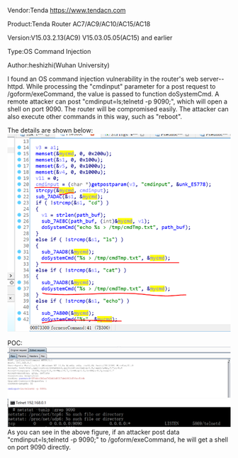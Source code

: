 Vendor:Tenda https://www.tendacn.com

Product:Tenda Router AC7/AC9/AC10/AC15/AC18

Version:V15.03.2.13(AC9)    V15.03.05.05(AC15) and earlier

Type:OS Command Injection

Author:heshizhi(Wuhan University)

I found an OS command injection vulnerability in the router's web server--httpd. While processing the "cmdinput" parameter for a post request to /goform/exeCommand, the value is passed to function doSystemCmd.
A remote attacker can post "cmdinput=ls;telnetd -p 9090;", which will open a shell on port 9090. The router will be compromised easily. The attacker can also execute other commands in this way, such as "reboot".

The details are shown below: 
![image](https://github.com/pwnninja/tenda/blob/main/images/formexeCommandGetshell1.png)

POC:
![image](https://github.com/pwnninja/tenda/blob/main/images/formexeCommandGetshell2.png)
![image](https://github.com/pwnninja/tenda/blob/main/images/formexeCommandGetshell3.png)
As you can see in the above figure, if an attacker post data "cmdinput=ls;telnetd -p 9090;" to /goform/exeCommand, he will get a shell on port 9090 directly.


